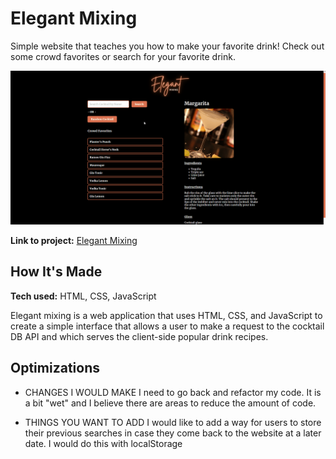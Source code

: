 # Elegant Mixing

Simple website that teaches you how to make your favorite drink! Check out some crowd favorites or search for your favorite drink.

![](https://github.com/JonScottDev/elegant-mixing/blob/main/img/Animation.gif)

**Link to project:** [Elegant Mixing](https://elegant-mixing.netlify.app/)

## How It's Made

**Tech used:** HTML, CSS, JavaScript

Elegant mixing is a web application that uses HTML, CSS, and JavaScript to create a simple interface that allows a user to make a request to the cocktail DB API and which serves the client-side popular drink recipes. 

## Optimizations

- CHANGES I WOULD MAKE
I need to go back and refactor my code. It is a bit "wet" and I believe there are areas to reduce the amount of code.

- THINGS YOU WANT TO ADD
I would like to add a way for users to store their previous searches in case they come back to the website at a later date. I would do this with localStorage
